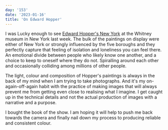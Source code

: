 ```yaml
---
day: '153'
date: '2023-01-16'
title: 'On Edward Hopper'
---
```


I was Lucky enough to see [Edward Hopper's New York](https://whitney.org/exhibitions/edward-hopper-new-york) at the Whitney museum in New York last week. The bulk of the paintings on display were either of New York or strongly influenced by the five boroughs and they perfectly capture that feeling of isolation and loneliness you can feel there. An emotional divide between people who likely know one another, and a choice to keep to oneself where they do not. Spiralling around each other and occasionally colliding among millions of other people.

The light, colour and composition of Hopper's paintings is always in the back of my mind when I am trying to take photographs. And it's my on-again-off-again habit with the practice of making images that will always prevent me from getting even close to realising what I imagine. I get caught up in the technical details and not the actual production of images with a narrative and a purpose.

I bought the book of the show. I am hoping it will help to push me back towards the camera and finally nail down my process to producing reliable and consistent colour.
